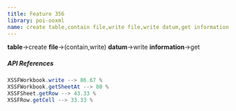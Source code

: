 ```yaml
---
title: Feature 356
library: poi-ooxml
name: create table,contain file,write file,write datum,get information
---
```


**table**->create **file**->(contain,write) **datum**->write **information**->get 

##### API References

```java
XSSFWorkbook.write --> 86.67 %
XSSFWorkbook.getSheetAt --> 80 %
XSSFSheet.getRow --> 43.33 %
XSSFRow.getCell --> 33.33 %
```
